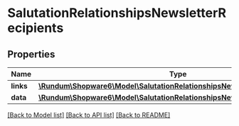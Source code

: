 # SalutationRelationshipsNewsletterRecipients

## Properties
Name | Type | Description | Notes
------------ | ------------- | ------------- | -------------
**links** | [**\Rundum\Shopware6\Model\SalutationRelationshipsNewsletterRecipientsLinks**](SalutationRelationshipsNewsletterRecipientsLinks.md) |  | [optional] 
**data** | [**\Rundum\Shopware6\Model\SalutationRelationshipsNewsletterRecipientsData[]**](SalutationRelationshipsNewsletterRecipientsData.md) |  | [optional] 

[[Back to Model list]](../../README.md#documentation-for-models) [[Back to API list]](../../README.md#documentation-for-api-endpoints) [[Back to README]](../../README.md)

